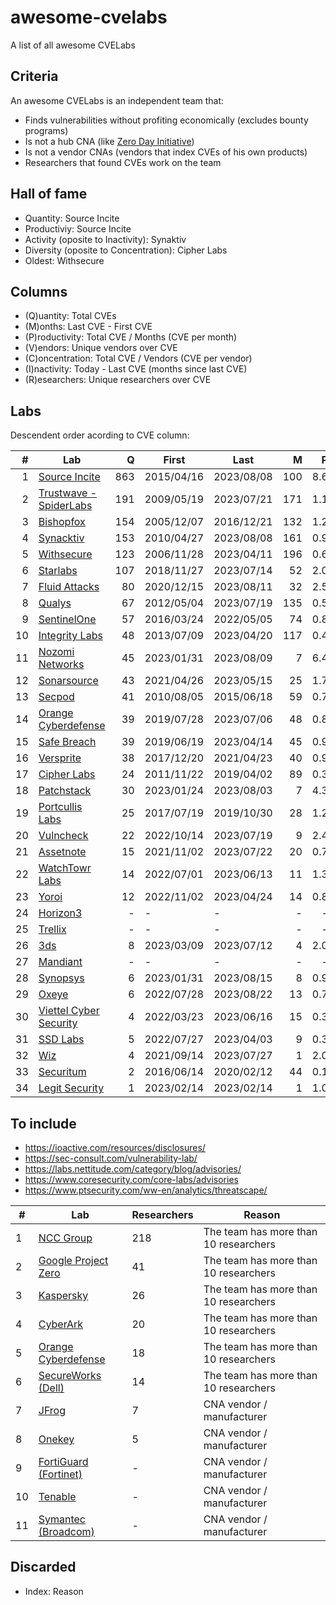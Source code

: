 # awesome-cvelabs

A list of all awesome CVELabs

## Criteria

An awesome CVELabs is an independent team that:

* Finds vulnerabilities without profiting economically (excludes bounty programs)
* Is not a hub CNA (like [Zero Day Initiative](https://www.zerodayinitiative.com/))
* Is not a vendor CNAs (vendors that index CVEs of his own products)
* Researchers that found CVEs work on the team

## Hall of fame

* Quantity: Source Incite
* Productiviy: Source Incite
* Activity (oposite to Inactivity): Synaktiv
* Diversity (oposite to Concentration): Cipher Labs
* Oldest: Withsecure

## Columns

* (Q)uantity: Total CVEs
* (M)onths: Last CVE - First CVE
* (P)roductivity: Total CVE / Months (CVE per month)
* (V)endors: Unique vendors over CVE 
* (C)oncentration: Total CVE / Vendors (CVE per vendor)
* (I)nactivity: Today - Last CVE (months since last CVE)
* (R)esearchers: Unique researchers over CVE

## Labs

Descendent order acording to CVE column:

|  #  | Lab |  Q  |    First    |    Last     |  M  |  P  |  V  |  C  |  I  |  R  |
| --: |----------------------------------------------------| --: |------------|------------| --: | --: | --: | --: | --: | --: |
|  1  | [Source Incite](https://srcincite.io/advisories/) | 863 | 2015/04/16  | 2023/08/08 | 100 | 8.6 |  65 | 13.2 |  0  |  -  |
|  2  | [Trustwave - SpiderLabs](https://www.trustwave.com/en-us/resources/security-resources/security-advisories/) | 191 | 2009/05/19  | 2023/07/21 | 171 | 1.1 |  63 |  -   |  1  |  -  |
|  3  | [Bishopfox](https://bishopfox.com/blog/advisories) | 154 | 2005/12/07  | 2016/12/21 | 132 | 1.2 |  44 |  3.5 |  78 |  -  |
|  4  | [Synacktiv](https://www.synacktiv.com/en/advisories) | 153 | 2010/04/27  | 2023/08/08 | 161 | 0.9 |  52 |  2.9 |  0  |  -  |
|  5  | [Withsecure](https://labs.withsecure.com/advisories/) | 123 | 2006/11/28  | 2023/04/11 | 196 | 0.6 |  73 |  1.7 |  4  |  -  |
|  6  | [Starlabs](https://starlabs.sg/advisories)       | 107 | 2018/11/27  | 2023/07/14 |  52 | 2.0 |  24 |  4.4 |  1  |  -  |
|  7  | [Fluid Attacks](https://fluidattacks.com/advisories/) |  80 | 2020/12/15  | 2023/08/11 |  32 | 2.5 |  53 |  1.5 |  0  |  3  |
|  8  | [Qualys](https://www.qualys.com/research/security-advisories/) |  67 | 2012/05/04  | 2023/07/19 | 135 | 0.5 |  41 |  -   |  1  |  -  |
|  9  | [SentinelOne](https://www.sentinelone.com/labs/our-cves/) |  57 | 2016/03/24  | 2022/05/05 |  74 | 0.8 |  25 |  2.2 |  16 |  5  |
| 10  | [Integrity Labs](https://labs.integrity.pt/advisories/) |  48 | 2013/07/09  | 2023/04/20 | 117 | 0.4 |  37 |  1.3 |  4  |  7  |
| 11  | [Nozomi Networks](https://www.nozominetworks.com/labs/vulnerability-advisories/) |  45 | 2023/01/31  | 2023/08/09 |  7  | 6.4 |  8  |  5.6 |  0  |  -  |
| 12  | [Sonarsource](https://www.sonarsource.com/)      |  43 | 2021/04/26  | 2023/05/15 |  25 | 1.7 |  -  |  -  |  2  |  -  |
| 13  | [Secpod](https://www.secpod.com/)                 |  41 | 2010/08/05  | 2015/06/18 |  59 | 0.7 |  35 |  1.1 |  97 |  8  |
| 14  | [Orange Cyberdefense](https://www.orangecyberdefense.com) |  39 | 2019/07/28  | 2023/07/06 |  48 | 0.8 |  29 |  1.3 |  1  |  18 |
| 15  | [Safe Breach](https://www.safebreach.com/cve-discoveries/) |  39 | 2019/06/19  | 2023/04/14 |  45 | 0.9 |  25 |  1.6 |  4  |  -  |
| 16  | [Versprite](https://versprite.com/)               |  38 | 2017/12/20  | 2021/04/23 |  40 | 0.9 |  29 |  1.3 |  28 |  -  |
| 17  | [Cipher Labs](https://labs.cipher.com/projects/vulnerability-research/index.html) |  24 | 2011/11/22  | 2019/04/02 |  89 | 0.3 |  18 |  1.3 |  54 |  -  |
| 18  | [Patchstack](https://patchstack.com/)             |  30 | 2023/01/24  | 2023/08/03 |  7  | 4.3 |  -  |  -  |  0  |  -  |
| 19  | [Portcullis Labs](https://labs.portcullis.co.uk/advisories/) |  25 | 2017/07/19  | 2019/10/30 |  28 | 1.2 |  10 |  2.5 |  45 |  -  |
| 20  | [Vulncheck](https://vulncheck.com/)              |  22 | 2022/10/14  | 2023/07/19 |  9  | 2.4 |  16 |  1.3 |  1  |  -  |
| 21  | [Assetnote](https://www.assetnote.io/)            |  15 | 2021/11/02  | 2023/07/22 |  20 | 0.7 |  14 |  1.0 |  1  |  2  |
| 22  | [WatchTowr Labs](https://labs.watchtowr.com/)     |  14 | 2022/07/01  | 2023/06/13 |  11 | 1.3 |  10 |  1.4 |  2  |  4  |
| 23  | [Yoroi](https://yoroi.company/research/)          |  12 | 2022/11/02  | 2023/04/24 |  14 | 0.8 |  3  |  4.0 |  3  |  2  |
| 24  | [Horizon3](https://www.horizon3.ai/)             |  -  |  -          |  -          |  -  |  -  |  -  |  -   |  -  |  -  |
| 25  | [Trellix](https://www.trellix.com/)              |  -  |  -          |  -          |  -  |  -  |  -  |  -   |  -  |  -  |
| 26  | [3ds](https://www.3ds.com/vulnerability/advisories) |  8  | 2023/03/09  | 2023/07/12 |  4  | 2.0 |  4  |  2.0 |  1  |  -  |
| 27  | [Mandiant](https://www.mandiant.com/)            |  -  |  -          |  -          |  -  |  -  |  -  |  -   |  -  |  -  |
| 28  | [Synopsys](https://www.synopsys.com/blogs/software-security/tag/cybersecurity-research-center/) |  6  | 2023/01/31  | 2023/08/15 |  8  | 0.9 |  5  |  1.2 |  0  |  6  |
| 29  | [Oxeye](https://www.oxeye.io/resources-category/research) |  6  | 2022/07/28  | 2023/08/22 |  13 | 0.7 |  4  |  1.5 |  0  |  2  |
| 30  | [Viettel Cyber Security](https://blog.viettelcybersecurity.com/tag/researches/) |  4  | 2022/03/23  | 2023/06/16 |  15 | 0.3 |  4  |  1.0 |  2  |  7  |
| 31  | [SSD Labs](https://ssd-disclosure.com/advisories/) |  5  | 2022/07/27  | 2023/04/03 |  9  | 0.3 |  3  |  1.6 |  4  |  2  |
| 32  | [Wiz](https://www.wiz.io/blog/tag/research)      |  4  | 2021/09/14  | 2023/07/27 |  1  | 2.0 |  2  |  2.0 |  1  |  2  |
| 33  | [Securitum](https://research.securitum.com/)     |  2  | 2016/06/14  | 2020/02/12 |  44 | 0.1 |  2  |  1.0 |  42 |  1  |
| 34  | [Legit Security](https://www.legitsecurity.com/) |  1  | 2023/02/14  | 2023/02/14 |  1  | 1.0 |  1  |  1.0 |  7  |  1  |

## To include

* https://ioactive.com/resources/disclosures/
* https://sec-consult.com/vulnerability-lab/
* https://labs.nettitude.com/category/blog/advisories/
* https://www.coresecurity.com/core-labs/advisories
* https://www.ptsecurity.com/ww-en/analytics/threatscape/

| #  | Lab                                                   | Researchers | Reason                                |
|----|-------------------------------------------------------|-------------|---------------------------------------|
| 1  | [NCC Group](https://research.nccgroup.com/category/technical-advisories/) | 218         | The team has more than 10 researchers |
| 2  | [Google Project Zero](https://googleprojectzero.blogspot.com/)                    | 41          | The team has more than 10 researchers |
| 3  | [Kaspersky](https://www.kaspersky.com/about/team/great)                            | 26          | The team has more than 10 researchers |
| 4  | [CyberArk](https://labs.cyberark.com/cyberark-labs-security-advisories/)            | 20          | The team has more than 10 researchers |
| 5  | [Orange Cyberdefense](https://www.orangecyberdefense.com)                          | 18          | The team has more than 10 researchers |
| 6  | [SecureWorks (Dell)](https://www.secureworks.com/research/#resource-type=Advisory)  | 14          | The team has more than 10 researchers |
| 7  | [JFrog](https://research.jfrog.com/)                                               | 7           | CNA vendor / manufacturer            |
| 8  | [Onekey](https://onekey.com/research/)                                             | 5           | CNA vendor / manufacturer            |
| 9  | [FortiGuard (Fortinet)](https://www.fortiguard.com/zeroday)                        | -           | CNA vendor / manufacturer            |
| 10 | [Tenable](https://www.tenable.com/security/research)                               | -           | CNA vendor / manufacturer            |
| 11 | [Symantec (Broadcom)](https://support.broadcom.com/web/ecx/security-advisory)      | -           | CNA vendor / manufacturer            |

## Discarded

* Index: Reason
